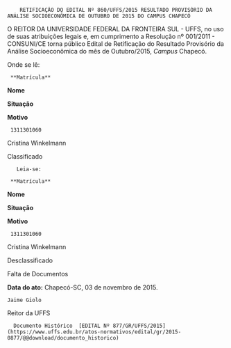         RETIFICAÇÃO DO EDITAL Nº 860/UFFS/2015 RESULTADO PROVISÓRIO DA ANÁLISE SOCIOECONÔMICA DE OUTUBRO DE 2015 DO CAMPUS CHAPECÓ  

O REITOR DA UNIVERSIDADE FEDERAL DA FRONTEIRA SUL - UFFS, no uso de suas atribuições legais e, em cumprimento a Resolução nº 001/2011 - CONSUNI/CE torna público Edital de Retificação do Resultado Provisório da Análise Socioeconômica do mês de Outubro/2015, *Campus* Chapecó.

 Onde se lê:

     **Matrícula**

   **Nome**

   **Situação**

   **Motivo**

     1311301060

   Cristina Winkelmann

   Classificado

       Leia-se:

     **Matrícula**

   **Nome**

   **Situação**

   **Motivo**

     1311301060

   Cristina Winkelmann

   Desclassificado

   Falta de Documentos

      

   **Data do ato:** Chapecó-SC, 03 de novembro de 2015.   
 

    Jaime Giolo   
 Reitor da UFFS 

      Documento Histórico  [EDITAL Nº 877/GR/UFFS/2015](https://www.uffs.edu.br/atos-normativos/edital/gr/2015-0877/@@download/documento_historico)     
      